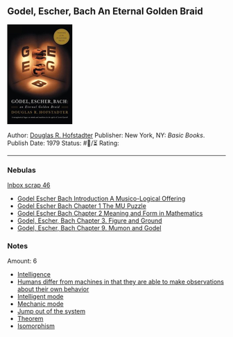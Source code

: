 ## Godel, Escher, Bach An Eternal Golden Braid

[ ![150](481A7327-038F-40A0-A0D2-62E7A9A71A67.jpeg) ](https://www.amazon.com/G%C3%B6del-Escher-Bach-Eternal-Golden/dp/0465026567/ref=sr_1_1?keywords=godel+escher+bach&qid=1691277402&sr=8-1)

Author: [Douglas R. Hofstadter]()
Publisher: New York, NY: *Basic Books*.
Publish Date: 1979
Status: #💫/⏳ 
Rating:

---

### Nebulas

[Inbox scrap 46](Inbox%20scrap%2046.md)

* [Godel Escher Bach Introduction A Musico-Logical Offering](Godel%20Escher%20Bach%20Introduction%20A%20Musico-Logical%20Offering.md)
* [Godel Escher Bach Chapter 1 The MU Puzzle](Godel%20Escher%20Bach%20Chapter%201%20The%20MU%20Puzzle.md)
* [Godel Escher Bach Chapter 2 Meaning and Form in Mathematics](Godel%20Escher%20Bach%20Chapter%202%20Meaning%20and%20Form%20in%20Mathematics.md)
* [Godel, Escher, Bach Chapter 3. Figure and Ground](Godel,%20Escher,%20Bach%20Chapter%203.%20Figure%20and%20Ground.md)
* [Godel, Escher, Bach Chapter 9. Mumon and Godel](Godel,%20Escher,%20Bach%20Chapter%209.%20Mumon%20and%20Godel.md)

### Notes

Amount: 6

* [Intelligence](Intelligence.md)
* [Humans differ from machines in that they are able to make observations about their own behavior](Humans%20differ%20from%20machines%20in%20that%20they%20are%20able%20to%20make%20observations%20about%20their%20own%20behavior.md)
* [Intelligent mode](Intelligent%20mode.md)
* [Mechanic mode](Mechanic%20mode.md)
* [Jump out of the system](Jump%20out%20of%20the%20system.md)
* [Theorem](Theorem.md)
* [Isomorphism](Isomorphism.md)
